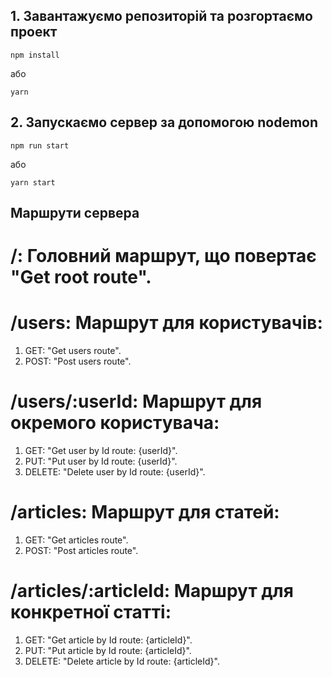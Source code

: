 ## 1. Завантажуємо репозиторій та розгортаємо проект

`npm install`

або

`yarn`

## 2. Запускаємо сервер за допомогою nodemon

`npm run start`

або

`yarn start`

## Маршрути сервера

# /: Головний маршрут, що повертає "Get root route".

# /users: Маршрут для користувачів:
1. GET: "Get users route".
2. POST: "Post users route".

# /users/:userId: Маршрут для окремого користувача:
1. GET: "Get user by Id route: {userId}".
2. PUT: "Put user by Id route: {userId}".
3. DELETE: "Delete user by Id route: {userId}".

# /articles: Маршрут для статей:
1. GET: "Get articles route".
2. POST: "Post articles route".

# /articles/:articleId: Маршрут для конкретної статті:
1. GET: "Get article by Id route: {articleId}".
2. PUT: "Put article by Id route: {articleId}".
3. DELETE: "Delete article by Id route: {articleId}".